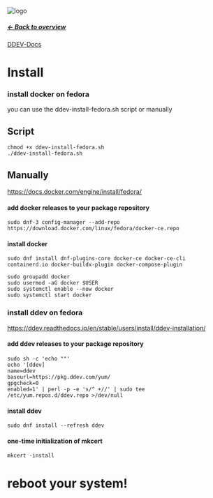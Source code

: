 ![logo](../assets/logo.png)

##### [← Back to overview](README.md)

[DDEV-Docs](https://ddev.readthedocs.io/)

Install
==============================
### install docker on fedora 
you can use the ddev-install-fedora.sh script or manually 

## Script
```
chmod +x ddev-install-fedora.sh
./ddev-install-fedora.sh
```

## Manually
https://docs.docker.com/engine/install/fedora/

#### add docker releases to your package repository
```
sudo dnf-3 config-manager --add-repo https://download.docker.com/linux/fedora/docker-ce.repo
```
#### install docker
```
sudo dnf install dnf-plugins-core docker-ce docker-ce-cli containerd.io docker-buildx-plugin docker-compose-plugin
```

```
sudo groupadd docker
sudo usermod -aG docker $USER
sudo systemctl enable --now docker
sudo systemctl start docker
```

### install ddev on fedora 
https://ddev.readthedocs.io/en/stable/users/install/ddev-installation/
#### add ddev releases to your package repository
```
sudo sh -c 'echo ""'
echo '[ddev]
name=ddev
baseurl=https://pkg.ddev.com/yum/
gpgcheck=0
enabled=1' | perl -p -e 's/^ +//' | sudo tee /etc/yum.repos.d/ddev.repo >/dev/null
```
#### install ddev
```
sudo dnf install --refresh ddev
```
#### one-time initialization of mkcert
```
mkcert -install
```
# reboot your system!


